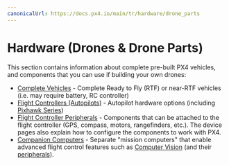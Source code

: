 ```yaml
---
canonicalUrl: https://docs.px4.io/main/tr/hardware/drone_parts
---
```


# Hardware (Drones & Drone Parts)

This section contains information about complete pre-built PX4 vehicles, and components that you can use if building your own drones:

- [Complete Vehicles](../complete_vehicles/README.md) - Complete Ready to Fly (RTF) or near-RTF vehicles (i.e. may require battery, RC controller)
- [Flight Controllers (Autopilots)](../flight_controller/README.md) - Autopilot hardware options (including [Pixhawk Series](../flight_controller/pixhawk_series.md))
- [Flight Controller Peripherals](../peripherals/README.md) - Components that can be attached to the flight controller (GPS, compass, motors, rangefinders, etc.). The device pages also explain how to configure the components to work with PX4.
- [Companion Computers](../companion_computer/README.md) - Separate "mission computers" that enable advanced flight control features such as [Computer Vision](../computer_vision/README.md) (and their [peripherals](../companion_computer/companion_computer_peripherals.md)).
